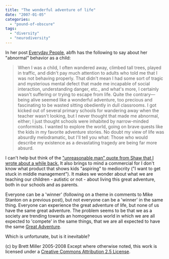 ```yaml
---
title: "The wonderful adventure of life"
date: "2007-01-05"
categories: 
  - "pound-of-obscure"
tags: 
  - "diversity"
  - "neurodiversity"
---
```


In her post [Everyday People](http://autisticbfh.blogspot.com/2006/12/everyday-people.html), abfh has the following to say about her "abnormal" behavior as a child:

> When I was a child, I often wandered away, climbed tall trees, played in traffic, and didn't pay much attention to adults who told me that I was not behaving properly. That didn't mean I had some sort of tragic and mysterious mental defect that made me incapable of social interaction, understanding danger, etc., and what's more, I certainly wasn't suffering or trying to escape from life. Quite the contrary—being alive seemed like a wonderful adventure, too precious and fascinating to be wasted sitting obediently in dull classrooms. I got kicked out of several primary schools for wandering away when the teacher wasn't looking, but I never thought that made me abnormal, either; I just thought schools were inhabited by narrow-minded conformists. I wanted to explore the world, going on brave quests like the kids in my favorite adventure stories. No doubt my view of life was absurdly melodramatic, but I'll tell you what: Those who would describe my existence as a devastating tragedy are being far more absurd.

I can't help but think of the ["unreasonable man" quote from Shaw that I wrote about a while back.](http://29marbles.blogspot.com/2005/03/unreasonable-man.html) It also brings to mind a commercial for I don't know what product that shows kids "aspiring" to mediocrity ("I want to get stuck in middle management"). It makes we wonder about what we are teaching our children - autistic or not - about living this great adventure, both in our schools and as parents.  
  
Everyone can be a 'winner' (following on a theme in comments to Mike Stanton on a previous post), but not everyone can be a 'winner' in the same thing. Everyone can experience the great adventure of life, but none of us have the same great adventure. The problem seems to be that we as a society are trending towards an homogeneous world in which we are all expected to 'compete' in the same things, that we are all expected to have the same [Great Adventure](http://www.sixflags.com/parks/greatadventure/index.asp).  
  
Which is unfortunate, but is it inevitable?

(c) by Brett Miller 2005-2008 Except where otherwise noted, this work is licensed under a [Creative Commons Attribution 2.5 License](http://creativecommons.org/licenses/by/2.5/).
